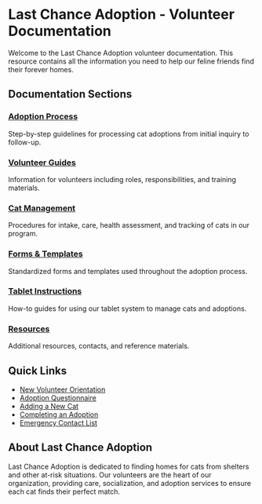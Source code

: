 # Last Chance Adoption - Volunteer Documentation

Welcome to the Last Chance Adoption volunteer documentation. This resource contains all the information you need to help our feline friends find their forever homes.

## Documentation Sections

### [Adoption Process](./adoption-process/index.md)
Step-by-step guidelines for processing cat adoptions from initial inquiry to follow-up.

### [Volunteer Guides](./volunteer-guides/index.md)
Information for volunteers including roles, responsibilities, and training materials.

### [Cat Management](./cat-management/index.md)
Procedures for intake, care, health assessment, and tracking of cats in our program.

### [Forms & Templates](./forms-templates/index.md)
Standardized forms and templates used throughout the adoption process.

### [Tablet Instructions](./tablet-instructions/index.md)
How-to guides for using our tablet system to manage cats and adoptions.

### [Resources](./resources/index.md)
Additional resources, contacts, and reference materials.

## Quick Links

- [New Volunteer Orientation](./volunteer-guides/orientation.md)
- [Adoption Questionnaire](./forms-templates/adoption-questionnaire.md)
- [Adding a New Cat](./tablet-instructions/adding-new-cat.md)
- [Completing an Adoption](./tablet-instructions/completing-adoption.md)
- [Emergency Contact List](./resources/emergency-contacts.md)

## About Last Chance Adoption

Last Chance Adoption is dedicated to finding homes for cats from shelters and other at-risk situations. Our volunteers are the heart of our organization, providing care, socialization, and adoption services to ensure each cat finds their perfect match. 